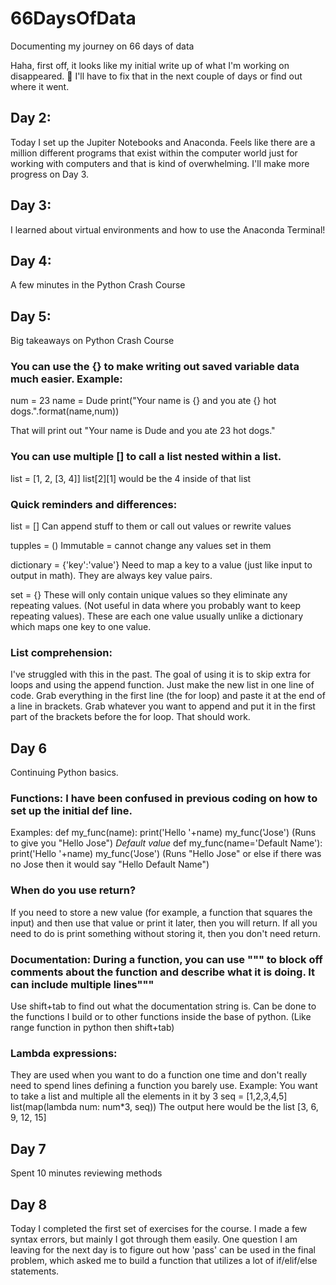 # 66DaysOfData
Documenting my journey on 66 days of data


Haha, first off, it looks like my initial write up of what I'm working on disappeared. 🤦
I'll have to fix that in the next couple of days or find out where it went.

## Day 2:
Today I set up the Jupiter Notebooks and Anaconda. Feels like there are a million different programs that exist within the computer world just for working with computers and that is kind of overwhelming. I'll make more progress on Day 3.

## Day 3:
I learned about virtual environments and how to use the Anaconda Terminal!

## Day 4:
A few minutes in the Python Crash Course

## Day 5:
Big takeaways on Python Crash Course
### You can use the {} to make writing out saved variable data much easier. Example:
num = 23
name = Dude
print("Your name is {} and you ate {} hot dogs.".format(name,num))

That will print out "Your name is Dude and you ate 23 hot dogs."

### You can use multiple [] to call a list nested within a list.
list = [1, 2, [3, 4]]
list[2][1] would be the 4 inside of that list

### Quick reminders and differences:
list = []
Can append stuff to them or call out values or rewrite values

tupples = ()
Immutable = cannot change any values set in them

dictionary = {'key':'value'}
Need to map a key to a value (just like input to output in math). They are always key value pairs.

set = {}
These will only contain unique values so they eliminate any repeating values. (Not useful in data where you probably want to keep repeating values). These are each one value usually unlike a dictionary which maps one key to one value.

### List comprehension:
I've struggled with this in the past. The goal of using it is to skip extra for loops and using the append function. Just make the new list in one line of code.
Grab everything in the first line (the for loop) and paste it at the end of a line in brackets.
Grab whatever you want to append and put it in the first part of the brackets before the for loop.
That should work.

## Day 6
Continuing Python basics.
### Functions: I have been confused in previous coding on how to set up the initial def line.
Examples:
def my_func(name):
  print('Hello '+name)
my_func('Jose')
(Runs to give you "Hello Jose")
*Default value*
def my_func(name='Default Name'):
  print('Hello '+name)
 my_func('Jose')
 (Runs "Hello Jose" or else if there was no Jose then it would say "Hello Default Name")
 
 ### When do you use return?
 If you need to store a new value (for example, a function that squares the input) and then use that value or print it later, then you will return. If all you need to do is print something without storing it, then you don't need return.
 
 ### Documentation: During a function, you can use """ to block off comments about the function and describe what it is doing. It can include multiple lines"""
 Use shift+tab to find out what the documentation string is. Can be done to the functions I build or to other functions inside the base of python. (Like range function in python then shift+tab)
 
 ### Lambda expressions:
 They are used when you want to do a function one time and don't really need to spend lines defining a function you barely use. Example:
 You want to take a list and multiple all the elements in it by 3
 seq = [1,2,3,4,5]
 list(map(lambda num: num\*3, seq))
 The output here would be the list [3, 6, 9, 12, 15]

## Day 7
Spent 10 minutes reviewing methods

## Day 8
Today I completed the first set of exercises for the course. I made a few syntax errors, but mainly I got through them easily. 
One question I am leaving for the next day is to figure out how 'pass' can be used in the final problem, which asked me to build a function that utilizes a lot of if/elif/else statements.
